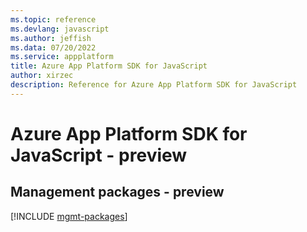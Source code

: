 ```yaml
---
ms.topic: reference
ms.devlang: javascript
ms.author: jeffish
ms.data: 07/20/2022
ms.service: appplatform
title: Azure App Platform SDK for JavaScript
author: xirzec
description: Reference for Azure App Platform SDK for JavaScript
---
```

# Azure App Platform SDK for JavaScript - preview

## Management packages - preview
[!INCLUDE [mgmt-packages](app-platform-mgmt-index.md)]
